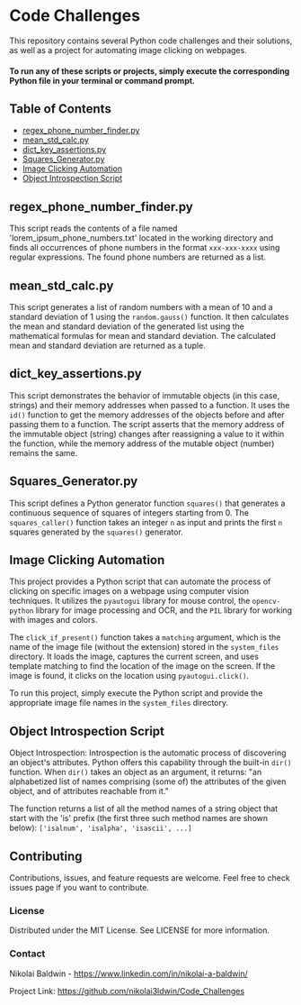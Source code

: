 # Code Challenges

This repository contains several Python code challenges and their solutions, as well as a project for automating image clicking on webpages.

#### To run any of these scripts or projects, simply execute the corresponding Python file in your terminal or command prompt.

## Table of Contents

- [regex_phone_number_finder.py](#regex_phone_number_finderpy)
- [mean_std_calc.py](#mean_std_calcpy)
- [dict_key_assertions.py](#dict_key_assertionspy)
- [Squares_Generator.py](#squares_generatorpy)
- [Image Clicking Automation](#image-clicking-automation)
- [Object Introspection Script](#object-introspection-script)

## regex_phone_number_finder.py

This script reads the contents of a file named 'lorem_ipsum_phone_numbers.txt' located in the working directory and finds all occurrences of phone numbers in the format `xxx-xxx-xxxx` using regular expressions. The found phone numbers are returned as a list.

## mean_std_calc.py

This script generates a list of random numbers with a mean of 10 and a standard deviation of 1 using the `random.gauss()` function. It then calculates the mean and standard deviation of the generated list using the mathematical formulas for mean and standard deviation. The calculated mean and standard deviation are returned as a tuple.

## dict_key_assertions.py

This script demonstrates the behavior of immutable objects (in this case, strings) and their memory addresses when passed to a function. It uses the `id()` function to get the memory addresses of the objects before and after passing them to a function. The script asserts that the memory address of the immutable object (string) changes after reassigning a value to it within the function, while the memory address of the mutable object (number) remains the same.

## Squares_Generator.py

This script defines a Python generator function `squares()` that generates a continuous sequence of squares of integers starting from 0. The `squares_caller()` function takes an integer `n` as input and prints the first `n` squares generated by the `squares()` generator.

## Image Clicking Automation

This project provides a Python script that can automate the process of clicking on specific images on a webpage using computer vision techniques. It utilizes the `pyautogui` library for mouse control, the `opencv-python` library for image processing and OCR, and the `PIL` library for working with images and colors.

The `click_if_present()` function takes a `matching` argument, which is the name of the image file (without the extension) stored in the `system_files` directory. It loads the image, captures the current screen, and uses template matching to find the location of the image on the screen. If the image is found, it clicks on the location using `pyautogui.click()`.

To run this project, simply execute the Python script and provide the appropriate image file names in the `system_files` directory.

## Object Introspection Script

Object Introspection:
Introspection is the automatic process of discovering an object's attributes.
Python offers this capability through the built-in `dir()` function.
When `dir()` takes an object as an argument, it returns:
"an alphabetized list of names comprising (some of) the attributes of the given object, and of attributes reachable from it."

The function returns a list of all the method names of a string object that start with the 'is' prefix
(the first three such method names are shown below):
`['isalnum', 'isalpha', 'isascii', ...]`

## Contributing
Contributions, issues, and feature requests are welcome. Feel free to check issues page if you want to contribute.

### License
Distributed under the MIT License. See LICENSE for more information.

### Contact
Nikolai Baldwin - https://www.linkedin.com/in/nikolai-a-baldwin/

Project Link: https://github.com/nikolai3ldwin/Code_Challenges





